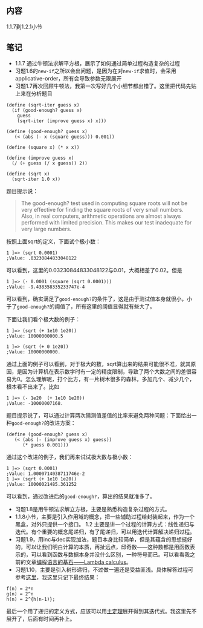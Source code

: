 ## 内容

1.1.7到1.2.1小节

## 笔记

- 1.1.7 通过牛顿法求解平方根，展示了如何通过简单过程构造复杂的过程
- 习题1.6的`new-if`之所以会出问题，是因为在对`new-if`求值时，会采用applicative-order，所有会导致参数无限展开
- 习题1.7再次回顾牛顿法，我第一次写好几个小细节都出错了。这里把代码先贴上来在分析题目
```
(define (sqrt-iter guess x)
  (if (good-enough? guess x)
    guess
    (sqrt-iter (improve guess x) x)))

(define (good-enough? guess x)
   (< (abs (- x (square guess))) 0.001))

(define (square x) (* x x))

(define (improve guess x)
  (/ (+ guess (/ x guess)) 2))

(define (sqrt x)
  (sqrt-iter 1.0 x))
```
题目提示说：
> The good-enough? test used in computing square roots will not be very effective for finding the square roots of very small numbers. Also, in real computers, arithmetic operations are almost always performed with limited precision. This makes our test inadequate for very large numbers.

按照上面sqrt的定义，下面试个极小数：
```
1 ]=> (sqrt 0.0001)
;Value: .03230844833048122
```
可以看到，这里的0.03230844833048122与0.01，大概相差了0.02。但是
```
1 ]=> (- 0.0001 (square (sqrt 0.0001)))
;Value: -9.438358335233747e-4
```
可以看到，确实满足了`good-enough?`的条件了，这是由于测试值本身就很小，小于了`good-enough?`的阈值了，所有这里的阈值显得就有些大了。

下面让我们看个极大数的例子：
```
1 ]=> (sqrt (+ 1e10 1e20))
;Value: 10000000000.5

1 ]=> (sqrt (+ 0 1e20))
;Value: 10000000000.
```
通过上面的例子可以看到，对于极大的数，sqrt算出来的结果可能很不准，就其原因，是因为计算机在表示数字时有一定的精度限制，导致了两个大数之间的差很容易为0。怎么理解呢，打个比方，有一片树木很多的森林，多加几个、减少几个，根本看不出来了。比如
```
1 ]=> (- 1e20  (+ 1e10 1e20))
;Value: -10000007168.
```
题目提示说了，可以通过计算两次猜测值差值的比率来避免两种问题：下面给出一种`good-enough?`的改进方案：
```
(define (good-enough? guess x)
   (< (abs (- (improve guess x) guess))
      (* guess 0.001)))
```
通过这个改进的例子，我们再来试试极大数与极小数：
```
1 ]=> (sqrt 0.0001)
;Value: 1.0000714038711746e-2
1 ]=> (sqrt (+ 1e10 1e20))
;Value: 10000021485.361252
```
可以看到，通过改进后的`good-enough?`，算出的结果就准多了。

- 习题1.8是用牛顿法求解立方根，主要是熟悉构造复杂过程的方式。
- 1.1.8小节，主要是引入作用域的概念，把一些辅助过程给封装起来，作为一个黑盒，对外只提供一个接口。
1.2 主要是讲一个过程的计算方式：线性递归与迭代。有个重要的概念尾递归，有了尾递归，可以用迭代计算解决递归过程。
- 习题1.9，用inc与dec实现加法，题目本身比较简单，但是其蕴含的思想挺好的，可以让我们明白计算的本质，再扯远点，邱奇数——这种数都是用函数表示的，可以看到函数与数据本身并没什么区别，一种符号而已。可以看看我之前的文章[编程语言的基石——Lambda calculus](http://liujiacai.net/blog/2014/10/12/lambda-calculus-introduction/#λ演算与编程语言的关系)。
- 习题1.10，主要是引入树形递归，不过做一遍还是受益匪浅。具体解答过程可参考[这里](http://community.schemewiki.org/?sicp-ex-1.10)，我这里只记下最终结果：
```
f(n) = 2*n
g(n) = 2^n
h(n) = 2^{h(n-1)}; 
```
最后一个用了递归的定义方式，应该可以用[主定理](http://en.wikipedia.org/wiki/Master_theorem)展开得到其迭代式。我这里先不展开了，后面有时间再补上。